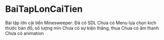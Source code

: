 # BaiTapLonCaiTien

Bài tập lớn cải tiến Minesweeper: Đã có SDL
                                  Chưa có Menu lựa chọn kích thước bản đồ, số lượng mìn
                                  Chưa có sự kiện thắng, thua
                                  Chưa có âm thanh
                                  Chưa có animation
